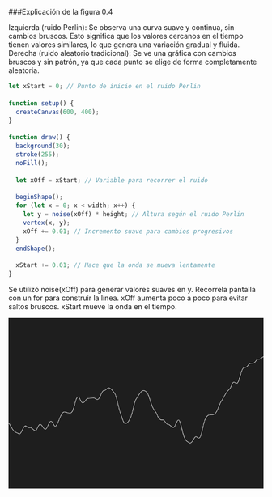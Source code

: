 ###Explicación de la figura 0.4

Izquierda (ruido Perlin): Se observa una curva suave y continua, sin cambios bruscos. Esto significa que los valores cercanos en el tiempo tienen valores similares, lo que genera una variación gradual y fluida.
Derecha (ruido aleatorio tradicional): Se ve una gráfica con cambios bruscos y sin patrón, ya que cada punto se elige de forma completamente aleatoria.

```javascript
let xStart = 0; // Punto de inicio en el ruido Perlin

function setup() {
  createCanvas(600, 400);
}

function draw() {
  background(30);
  stroke(255);
  noFill();
  
  let xOff = xStart; // Variable para recorrer el ruido
  
  beginShape();
  for (let x = 0; x < width; x++) {
    let y = noise(xOff) * height; // Altura según el ruido Perlin
    vertex(x, y);
    xOff += 0.01; // Incremento suave para cambios progresivos
  }
  endShape();
  
  xStart += 0.01; // Hace que la onda se mueva lentamente
}

```
Se utilizó noise(xOff) para generar valores suaves en y.
Recorrela pantalla con un for para construir la línea.
xOff aumenta poco a poco para evitar saltos bruscos.
xStart mueve la onda en el tiempo.



![image](/src/assets/RuidoPerlin.png)
